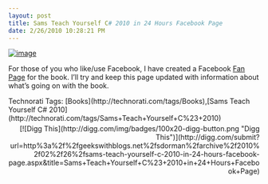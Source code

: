 ```yaml
---
layout: post
title: Sams Teach Yourself C# 2010 in 24 Hours Facebook Page
date: 2/26/2010 10:28:21 PM
---
```


[![image](http://gwb.blob.core.windows.net/sdorman/WindowsLiveWriter/SamsTeachYourselfC2010in24HoursFacebookP_13C02/image_6.png "image")](http://www.facebook.com/pages/Sams-Teach-Yourself-Visual-C-2010-in-24-Hours/331032551363) 

For those of you who like/use Facebook, I have created a Facebook [Fan Page](http://www.facebook.com/pages/Sams-Teach-Yourself-Visual-C-2010-in-24-Hours/331032551363) for the book. I’ll try and keep this page updated with information about what’s going on with the book.
  <div style="padding-bottom: 0px; margin: 0px; padding-left: 0px; padding-right: 0px; display: inline; float: none; padding-top: 0px" id="scid:0767317B-992E-4b12-91E0-4F059A8CECA8:4880f383-9c86-4e17-88d2-4d2e978afb93" class="wlWriterSmartContent">Technorati Tags: [Books](http://technorati.com/tags/Books),[Sams Teach Yourself C# 2010](http://technorati.com/tags/Sams+Teach+Yourself+C%23+2010)</div><div class="wlWriterHeaderFooter" style="text-align:right; margin:0px; padding:4px 0px 4px 0px;">[![Digg This](http://digg.com/img/badges/100x20-digg-button.png "Digg This")](http://digg.com/submit?url=http%3a%2f%2fgeekswithblogs.net%2fsdorman%2farchive%2f2010%2f02%2f26%2fsams-teach-yourself-c-2010-in-24-hours-facebook-page.aspx&title=Sams+Teach+Yourself+C%23+2010+in+24+Hours+Facebook+Page)</div>
